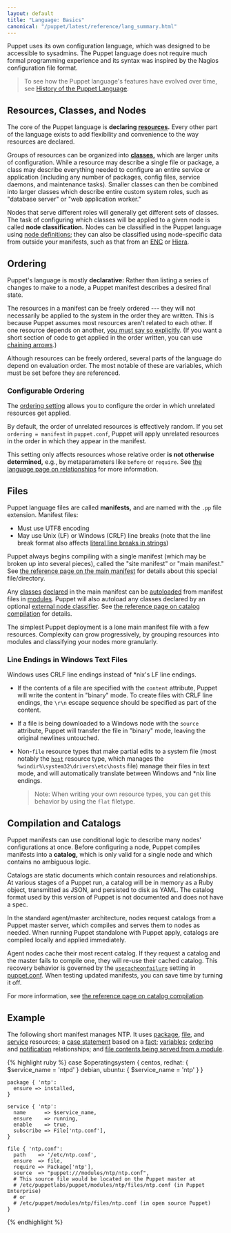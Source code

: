 ```yaml
---
layout: default
title: "Language: Basics"
canonical: "/puppet/latest/reference/lang_summary.html"
---
```


[site_manifest]: ./dirs_manifest.html
[autoload]: ./lang_namespaces.html#autoloader-behavior
[config]: /guides/configuring.html
[usecacheonfailure]: /references/3.8.latest/configuration.html#usecacheonfailure
[fileserve]: ./modules_fundamentals.html#files
[classes]: ./lang_classes.html
[enc]: /guides/external_nodes.html
[resources]: ./lang_resources.html
[chaining]: ./lang_relationships.html#chaining-arrows
[modules]: ./modules_fundamentals.html
[package]: /references/3.8.latest/type.html#package
[file]: /references/3.8.latest/type.html#file
[service]: /references/3.8.latest/type.html#service
[case]: ./lang_conditional.html#case-statements
[fact]: ./lang_variables.html#facts-and-built-in-variables
[variables]: ./lang_variables.html
[relationships]: ./lang_relationships.html
[ordering]: ./lang_relationships.html#ordering-and-notification
[notification]: ./lang_relationships.html#ordering-and-notification
[declared]: /references/glossary.html#declare
[string_newline]: ./lang_data_string.html#line-breaks
[node]: ./lang_node_definitions.html
[ordering]: /references/3.8.latest/configuration.html#ordering
[hiera]: /hiera/latest
[compilation]: ./subsystem_catalog_compilation.html

Puppet uses its own configuration language, which was designed to be accessible to sysadmins. The Puppet language does not require much formal programming experience and its syntax was inspired by the Nagios configuration file format.

> To see how the Puppet language's features have evolved over time, see [History of the Puppet Language](/guides/language_history.html).

Resources, Classes, and Nodes
-----

The core of the Puppet language is **declaring [resources][].** Every other part of the language exists to add flexibility and convenience to the way resources are declared.

Groups of resources can be organized into **[classes][],** which are larger units of configuration. While a resource may describe a single file or package, a class may describe everything needed to configure an entire service or application (including any number of packages, config files, service daemons, and maintenance tasks). Smaller classes can then be combined into larger classes which describe entire custom system roles, such as "database server" or "web application worker."

Nodes that serve different roles will generally get different sets of classes. The task of configuring which classes will be applied to a given node is called **node classification.**  Nodes can be classified in the Puppet language using [node definitions][node]; they can also be classified using node-specific data from outside your manifests, such as that from an [ENC][] or [Hiera][].


Ordering
-----

Puppet's language is mostly **declarative:** Rather than listing a series of changes to make to a node, a Puppet manifest describes a desired final state.

The resources in a manifest can be freely ordered --- they will not necessarily be applied to the system in the order they are written. This is because Puppet assumes most resources aren't related to each other. If one resource depends on another, [you must say so explicitly][relationships]. (If you want a short section of code to get applied in the order written, you can use [chaining arrows][chaining].)

Although resources can be freely ordered, several parts of the language do depend on evaluation order. The most notable of these are variables, which must be set before they are referenced.

### Configurable Ordering

The [ordering setting][ordering] allows you to configure the order in which unrelated resources get applied.

By default, the order of unrelated resources is effectively random. If you set `ordering = manifest` in `puppet.conf`, Puppet will apply unrelated resources in the order in which they appear in the manifest.

This setting only affects resources whose relative order **is not otherwise determined,** e.g., by metaparameters like `before` or `require`. See [the language page on relationships](./lang_relationships.html) for more information.

Files
-----

Puppet language files are called **manifests,** and are named with the `.pp` file extension. Manifest files:

* Must use UTF8 encoding
* May use Unix (LF) or Windows (CRLF) line breaks (note that the line break format also affects [literal line breaks in strings][string_newline])

Puppet always begins compiling with a single manifest (which may be broken up into several pieces), called the "site manifest" or "main manifest." See [the reference page on the main manifest][site_manifest] for details about this special file/directory.

Any [classes][] [declared][] in the main manifest can be [autoloaded][autoload] from manifest files in [modules][]. Puppet will also autoload any classes declared by an optional [external node classifier][enc]. See [the reference page on catalog compilation][compilation] for details.

The simplest Puppet deployment is a lone main manifest file with a few resources. Complexity can grow progressively, by grouping resources into modules and classifying your nodes more granularly.

### Line Endings in Windows Text Files

Windows uses CRLF line endings instead of \*nix's LF line endings.

* If the contents of a file are specified with the `content` attribute, Puppet will write the content in "binary" mode. To create files with CRLF line endings, the `\r\n` escape sequence should be specified as part of the content.
* If a file is being downloaded to a Windows node with the `source` attribute, Puppet will transfer the file in "binary" mode, leaving the original newlines untouched.
* Non-`file` resource types that make partial edits to a system file (most notably the [`host`](/references/3.8.latest/type.html#host) resource type, which manages the `%windir%\system32\drivers\etc\hosts` file) manage their files in text mode, and will automatically translate between Windows and \*nix line endings.

    > Note: When writing your own resource types, you can get this behavior by using the `flat` filetype.


Compilation and Catalogs
-----

Puppet manifests can use conditional logic to describe many nodes' configurations at once. Before configuring a node, Puppet compiles manifests into a **catalog,** which is only valid for a single node and which contains no ambiguous logic.

Catalogs are static documents which contain resources and relationships. At various stages of a Puppet run, a catalog will be in memory as a Ruby object, transmitted as JSON, and persisted to disk as YAML. The catalog format used by this version of Puppet is not documented  and does not have a spec.

In the standard agent/master architecture, nodes request catalogs from a Puppet master server, which compiles and serves them to nodes as needed. When running Puppet standalone with Puppet apply, catalogs are compiled locally and applied immediately.

Agent nodes cache their most recent catalog. If they request a catalog and the master fails to compile one, they will re-use their cached catalog. This recovery behavior is governed by the [`usecacheonfailure`][usecacheonfailure] setting in [puppet.conf][config]. When testing updated manifests, you can save time by turning it off.

For more information, see [the reference page on catalog compilation][compilation].


Example
-----

The following short manifest manages NTP. It uses [package][], [file][], and [service][] resources; a [case statement][case] based on a [fact][]; [variables][]; [ordering][] and [notification][] relationships; and [file contents being served from a module][fileserve].

{% highlight ruby %}
    case $operatingsystem {
      centos, redhat: { $service_name = 'ntpd' }
      debian, ubuntu: { $service_name = 'ntp' }
    }

    package { 'ntp':
      ensure => installed,
    }

    service { 'ntp':
      name      => $service_name,
      ensure    => running,
      enable    => true,
      subscribe => File['ntp.conf'],
    }

    file { 'ntp.conf':
      path    => '/etc/ntp.conf',
      ensure  => file,
      require => Package['ntp'],
      source  => "puppet:///modules/ntp/ntp.conf",
      # This source file would be located on the Puppet master at
      # /etc/puppetlabs/puppet/modules/ntp/files/ntp.conf (in Puppet Enterprise)
      # or
      # /etc/puppet/modules/ntp/files/ntp.conf (in open source Puppet)
    }
{% endhighlight %}


